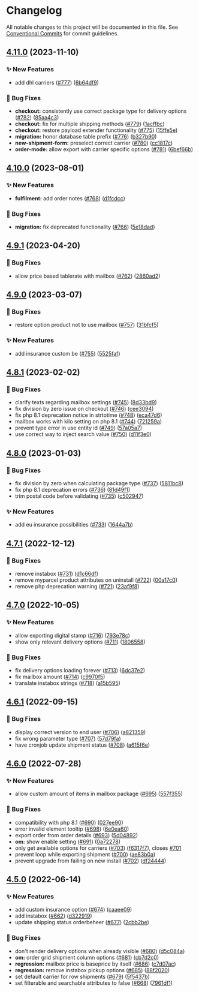 # Changelog

All notable changes to this project will be documented in this file. See
[Conventional Commits](https://conventionalcommits.org) for commit guidelines.

## [4.11.0](https://github.com/myparcelnl/magento/compare/v4.10.0...v4.11.0) (2023-11-10)


### :sparkles: New Features

* add dhl carriers ([#777](https://github.com/myparcelnl/magento/issues/777)) ([6b64df9](https://github.com/myparcelnl/magento/commit/6b64df9c2151ac546e3dfc444b0c2181c8dbeed6))


### :bug: Bug Fixes

* **checkout:** consistently use correct package type for delivery options ([#782](https://github.com/myparcelnl/magento/issues/782)) ([85aa4c3](https://github.com/myparcelnl/magento/commit/85aa4c335b9a587f00673dfee337cd37c3980627))
* **checkout:** fix for multiple shipping methods ([#779](https://github.com/myparcelnl/magento/issues/779)) ([1acffbc](https://github.com/myparcelnl/magento/commit/1acffbc6ea35f71a329b2a428ec6bdd77d1d2586))
* **checkout:** restore payload extender functionality ([#775](https://github.com/myparcelnl/magento/issues/775)) ([15ffe5e](https://github.com/myparcelnl/magento/commit/15ffe5ea8a25198ef4e79352eacb14e56dcef0d1))
* **migration:** honor database table prefix ([#776](https://github.com/myparcelnl/magento/issues/776)) ([b327b90](https://github.com/myparcelnl/magento/commit/b327b90cc0d90a42cb65125df81cc451f96c9f55))
* **new-shipment-form:** preselect correct carrier ([#780](https://github.com/myparcelnl/magento/issues/780)) ([cc1817c](https://github.com/myparcelnl/magento/commit/cc1817c3034fcb6df69785601bad6b3b100e8228))
* **order-mode:** allow export with carrier specific options ([#781](https://github.com/myparcelnl/magento/issues/781)) ([6bef66b](https://github.com/myparcelnl/magento/commit/6bef66be54ea3db298eceed21858035ed8157780))

## [4.10.0](https://github.com/myparcelnl/magento/compare/v4.9.1...v4.10.0) (2023-08-01)


### :sparkles: New Features

* **fulfilment:** add order notes ([#768](https://github.com/myparcelnl/magento/issues/768)) ([d1fcdcc](https://github.com/myparcelnl/magento/commit/d1fcdcc84809564b4b30f6566acbcf1b43fdb2a7))


### :bug: Bug Fixes

* **migration:** fix deprecated functionality ([#766](https://github.com/myparcelnl/magento/issues/766)) ([5e18dad](https://github.com/myparcelnl/magento/commit/5e18dadd6adcd1f83d7a19dabd32d5bb027be0ba))

## [4.9.1](https://github.com/myparcelnl/magento/compare/v4.9.0...v4.9.1) (2023-04-20)


### :bug: Bug Fixes

* allow price based tablerate with mailbox ([#762](https://github.com/myparcelnl/magento/issues/762)) ([2860ad2](https://github.com/myparcelnl/magento/commit/2860ad2d49cc503281dba4a804287d609996149d))

## [4.9.0](https://github.com/myparcelnl/magento/compare/v4.8.1...v4.9.0) (2023-03-07)


### :bug: Bug Fixes

* restore option product not to use mailbox ([#757](https://github.com/myparcelnl/magento/issues/757)) ([31bfcf5](https://github.com/myparcelnl/magento/commit/31bfcf522c00b63268af8021f7aabe5bcedfbcff))


### :sparkles: New Features

* add insurance custom be ([#755](https://github.com/myparcelnl/magento/issues/755)) ([5525faf](https://github.com/myparcelnl/magento/commit/5525faf0bb61aaed42d740804aaae412609d35ee))

## [4.8.1](https://github.com/myparcelnl/magento/compare/v4.8.0...v4.8.1) (2023-02-02)


### :bug: Bug Fixes

* clarify texts regarding mailbox settings ([#745](https://github.com/myparcelnl/magento/issues/745)) ([8d33bd9](https://github.com/myparcelnl/magento/commit/8d33bd9bdd67e3fa1f50b62aad1c66d5d987ec8f))
* fix division by zero issue on checkout ([#746](https://github.com/myparcelnl/magento/issues/746)) ([cee3094](https://github.com/myparcelnl/magento/commit/cee3094e5ef04e89ee0de7a95b346afae588171f))
* fix php 8.1 deprecation notice in strtotime ([#748](https://github.com/myparcelnl/magento/issues/748)) ([eca47d6](https://github.com/myparcelnl/magento/commit/eca47d66ead8c8a1e28dad10bb94cb71120ea1b8))
* mailbox works with kilo setting on php 8.1 ([#744](https://github.com/myparcelnl/magento/issues/744)) ([721259a](https://github.com/myparcelnl/magento/commit/721259a5edf464bcec6bc516f271957da6a7f813))
* prevent type error in use entity id ([#749](https://github.com/myparcelnl/magento/issues/749)) ([57a05a7](https://github.com/myparcelnl/magento/commit/57a05a7f947a0fb5619e5734a6e497801fbefb45))
* use correct way to inject search value ([#750](https://github.com/myparcelnl/magento/issues/750)) ([d11f3e0](https://github.com/myparcelnl/magento/commit/d11f3e046e980272c2a22fae55be1d860be1ecb9))

## [4.8.0](https://github.com/myparcelnl/magento/compare/v4.7.1...v4.8.0) (2023-01-03)


### :bug: Bug Fixes

* fix division by zero when calculating package type ([#737](https://github.com/myparcelnl/magento/issues/737)) ([5811bc8](https://github.com/myparcelnl/magento/commit/5811bc8026564b2cccec99f7fc392ae770f92626))
* fix php 8.1 deprecation errors ([#736](https://github.com/myparcelnl/magento/issues/736)) ([81d49f1](https://github.com/myparcelnl/magento/commit/81d49f105e63192b19d38e2dcafb9c5d27e4c8c3))
* trim postal code before validating ([#735](https://github.com/myparcelnl/magento/issues/735)) ([c502947](https://github.com/myparcelnl/magento/commit/c502947644e801e5b75e04db93dcffec268ff317))


### :sparkles: New Features

* add eu insurance possibilities ([#733](https://github.com/myparcelnl/magento/issues/733)) ([1644a7b](https://github.com/myparcelnl/magento/commit/1644a7bb3df8446e707f114d91ef3409e69b8f25))

## [4.7.1](https://github.com/myparcelnl/magento/compare/v4.7.0...v4.7.1) (2022-12-12)


### :bug: Bug Fixes

* remove instabox ([#731](https://github.com/myparcelnl/magento/issues/731)) ([d1c66df](https://github.com/myparcelnl/magento/commit/d1c66df10fef13013803dd316521841331c579f5))
* remove myparcel product attributes on uninstall ([#722](https://github.com/myparcelnl/magento/issues/722)) ([00a17c0](https://github.com/myparcelnl/magento/commit/00a17c06d9e49aef6a3619548462e9117f11791c))
* remove php deprecation warning ([#721](https://github.com/myparcelnl/magento/issues/721)) ([23af9f8](https://github.com/myparcelnl/magento/commit/23af9f88d55d5e3c1c27563d3fec6fd8572ccb9b))

## [4.7.0](https://github.com/myparcelnl/magento/compare/v4.6.1...v4.7.0) (2022-10-05)


### :sparkles: New Features

* allow exporting digital stamp ([#716](https://github.com/myparcelnl/magento/issues/716)) ([793e78c](https://github.com/myparcelnl/magento/commit/793e78cc8d4cc12e0d453a0e7b8828ed29237784))
* show only relevant delivery options ([#711](https://github.com/myparcelnl/magento/issues/711)) ([1806558](https://github.com/myparcelnl/magento/commit/1806558ea9db450fc98c7e5df0e15fbae8e5a80f))


### :bug: Bug Fixes

* fix delivery options loading forever ([#713](https://github.com/myparcelnl/magento/issues/713)) ([6dc37e2](https://github.com/myparcelnl/magento/commit/6dc37e2a8a6c1159647a976c2f99694ba52577aa))
* fix mailbox amount ([#714](https://github.com/myparcelnl/magento/issues/714)) ([c9970f5](https://github.com/myparcelnl/magento/commit/c9970f56043accdecef7a9485131076297e0e7d3))
* translate instabox strings ([#718](https://github.com/myparcelnl/magento/issues/718)) ([a15b595](https://github.com/myparcelnl/magento/commit/a15b595dd032f9f95fea54e6638af45c65a42731))

## [4.6.1](https://github.com/myparcelnl/magento/compare/v4.6.0...v4.6.1) (2022-09-15)


### :bug: Bug Fixes

* display correct version to end user ([#706](https://github.com/myparcelnl/magento/issues/706)) ([a821359](https://github.com/myparcelnl/magento/commit/a82135985f96656c7d83781e1cdc8b0c29b7e1b7))
* fix wrong parameter type ([#707](https://github.com/myparcelnl/magento/issues/707)) ([57d79fa](https://github.com/myparcelnl/magento/commit/57d79facc56d33f7049d05441c2c955ae9da943d))
* have cronjob update shipment status ([#708](https://github.com/myparcelnl/magento/issues/708)) ([a615f6e](https://github.com/myparcelnl/magento/commit/a615f6e566848b8d20493dcb7664870d8e68bfaf))

## [4.6.0](https://github.com/myparcelnl/magento/compare/v4.5.0...v4.6.0) (2022-07-28)


### :sparkles: New Features

* allow custom amount of items in mailbox package ([#695](https://github.com/myparcelnl/magento/issues/695)) ([557f355](https://github.com/myparcelnl/magento/commit/557f355e9663882764c05e39623b57233d45881e))


### :bug: Bug Fixes

* compatibility with php 8.1 ([#690](https://github.com/myparcelnl/magento/issues/690)) ([027ee90](https://github.com/myparcelnl/magento/commit/027ee90d8105bbb6fca2ca18fe87a757cd1ecd63))
* error invalid element tooltip ([#698](https://github.com/myparcelnl/magento/issues/698)) ([6e0ea60](https://github.com/myparcelnl/magento/commit/6e0ea60fd0e2d1b090e3316d5d348fa44583c4ae))
* export order from order details ([#693](https://github.com/myparcelnl/magento/issues/693)) ([5d04892](https://github.com/myparcelnl/magento/commit/5d0489224464878bb5f4c58cbc76166dbe91d66f))
* **om:** show enable setting ([#691](https://github.com/myparcelnl/magento/issues/691)) ([0a72278](https://github.com/myparcelnl/magento/commit/0a722781044ab7975022c23a509614c30ddc8368))
* only get available options for carriers ([#703](https://github.com/myparcelnl/magento/issues/703)) ([f6317f7](https://github.com/myparcelnl/magento/commit/f6317f7b3bd0312220cff3c334f88e2d80410121)), closes [#701](https://github.com/myparcelnl/magento/issues/701)
* prevent loop while exporting shipment ([#700](https://github.com/myparcelnl/magento/issues/700)) ([ae83b0a](https://github.com/myparcelnl/magento/commit/ae83b0add4cb14dd037df495670190346aeebe1f))
* prevent upgrade from failing on new install ([#702](https://github.com/myparcelnl/magento/issues/702)) ([df24444](https://github.com/myparcelnl/magento/commit/df2444414e2d024fd1e08ed3a0e50367313e556e))

## [4.5.0](https://github.com/myparcelnl/magento/compare/v4.4.0...v4.5.0) (2022-06-14)


### :sparkles: New Features

* add custom insurance option ([#674](https://github.com/myparcelnl/magento/issues/674)) ([caaee09](https://github.com/myparcelnl/magento/commit/caaee09ee09740c0d24e2bcdff138e9024a9bd24))
* add instabox ([#662](https://github.com/myparcelnl/magento/issues/662)) ([d322919](https://github.com/myparcelnl/magento/commit/d3229192fc76a8a0e927254a68d0b9c558649cb0))
* update shipping status orderbeheer ([#677](https://github.com/myparcelnl/magento/issues/677)) ([2cbb2be](https://github.com/myparcelnl/magento/commit/2cbb2bee1a5dae4883b1ab5384a12da73682e1a3))


### :bug: Bug Fixes

* don't render delivery options when already visible ([#680](https://github.com/myparcelnl/magento/issues/680)) ([d5c084a](https://github.com/myparcelnl/magento/commit/d5c084ab138c322c1a973a9443c3761015086f5c))
* **om:** order grid shipment column options ([#681](https://github.com/myparcelnl/magento/issues/681)) ([cb7d2c0](https://github.com/myparcelnl/magento/commit/cb7d2c0d23377156ce65df2a104117dade981503))
* **regression:** mailbox price is baseprice by itself ([#686](https://github.com/myparcelnl/magento/issues/686)) ([c7d07ac](https://github.com/myparcelnl/magento/commit/c7d07ac48a1d9ca15b40aa13611e608184f904b6))
* **regression:** remove instabox pickup options ([#685](https://github.com/myparcelnl/magento/issues/685)) ([88f2020](https://github.com/myparcelnl/magento/commit/88f202069a0ac7ff702db7570f386afe76db1b01))
* set default carrier for row shipments ([#679](https://github.com/myparcelnl/magento/issues/679)) ([5f5437b](https://github.com/myparcelnl/magento/commit/5f5437baeadfa635a686565624a98a89b8c37892))
* set filterable and searchable attributes to false ([#668](https://github.com/myparcelnl/magento/issues/668)) ([7961df1](https://github.com/myparcelnl/magento/commit/7961df125bb5e1fffa37fd79d5ff8dbcb453a107))

